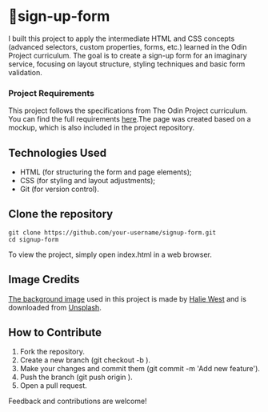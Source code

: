 # 📝sign-up-form
I built this project to apply the intermediate HTML and CSS concepts (advanced selectors, custom properties, forms, etc.) learned in the Odin Project curriculum. The goal is to create a sign-up form for an imaginary service, focusing on layout structure, styling techniques and basic form validation.

### Project Requirements
This project follows the specifications from The Odin Project curriculum. You can find the full requirements [here](https://www.theodinproject.com/lessons/node-path-intermediate-html-and-css-sign-up-form).The page was created based on a mockup, which is also included in the project repository.

## Technologies Used
- HTML (for structuring the form and page elements);
- CSS (for styling and layout adjustments);
- Git (for version control).

## Clone the repository
```
git clone https://github.com/your-username/signup-form.git
cd signup-form
```
To view the project, simply open index.html in a web browser.

## Image Credits
[The background image](https://unsplash.com/photos/green-leaf-plant-in-close-up-photography-25xggax4bSA) used in this project is made by [Halie West](https://unsplash.com/@haliewestphoto) and is downloaded from [Unsplash](https://unsplash.com/).

## How to Contribute
1. Fork the repository.
2. Create a new branch (git checkout -b <feature-branch>).
3. Make your changes and commit them (git commit -m 'Add new feature').
4. Push the branch (git push origin <feature-branch>).
5. Open a pull request.

Feedback and contributions are welcome!
